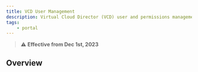 ```yaml
---
title: VCD User Management
description: Virtual Cloud Director (VCD) user and permissions management
tags:
    - portal
---
```


> :warning: **Effective from Dec 1st, 2023**

## Overview